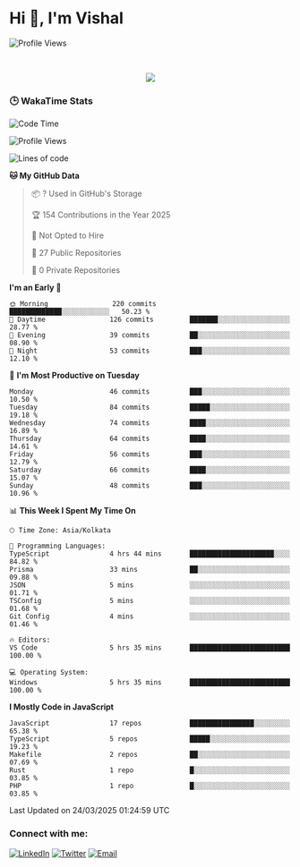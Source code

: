 # Hi 👋, I'm Vishal

  
 <!--<img src="https://komarev.com/ghpvc/?username=swarajbachu&label=Profile%20Views&color=0e75b6&style=flat" align='right' alt="swarajbachu" />-->
![Profile Views](http://img.shields.io/badge/Profile%20Views-117-blue)


<br/>


<p align="center">
  <a href="https://github.com/iVishalCode/readme-typing-svg"><img src="https://readme-typing-svg.herokuapp.com?lines=Computer+Science+Student;Full+Stack+Web+Developer;Freelancer;WEB3%20%20Enthusiastic;Always%20learning%20new%20things&center=true&width=380&height=45"></a>
</p>


### 🕒 WakaTime Stats
<!--START_SECTION:waka-->
![Code Time](http://img.shields.io/badge/Code%20Time-30%20hrs%204%20mins-blue)

![Profile Views](http://img.shields.io/badge/Profile%20Views-0-blue)

![Lines of code](https://img.shields.io/badge/From%20Hello%20World%20I%27ve%20Written-2.9%20million%20lines%20of%20code-blue)

**🐱 My GitHub Data** 

> 📦 ? Used in GitHub's Storage 
 > 
> 🏆 154 Contributions in the Year 2025
 > 
> 🚫 Not Opted to Hire
 > 
> 📜 27 Public Repositories 
 > 
> 🔑 0 Private Repositories 
 > 
**I'm an Early 🐤** 

```text
🌞 Morning                220 commits         █████████████░░░░░░░░░░░░   50.23 % 
🌆 Daytime                126 commits         ███████░░░░░░░░░░░░░░░░░░   28.77 % 
🌃 Evening                39 commits          ██░░░░░░░░░░░░░░░░░░░░░░░   08.90 % 
🌙 Night                  53 commits          ███░░░░░░░░░░░░░░░░░░░░░░   12.10 % 
```
📅 **I'm Most Productive on Tuesday** 

```text
Monday                   46 commits          ███░░░░░░░░░░░░░░░░░░░░░░   10.50 % 
Tuesday                  84 commits          █████░░░░░░░░░░░░░░░░░░░░   19.18 % 
Wednesday                74 commits          ████░░░░░░░░░░░░░░░░░░░░░   16.89 % 
Thursday                 64 commits          ████░░░░░░░░░░░░░░░░░░░░░   14.61 % 
Friday                   56 commits          ███░░░░░░░░░░░░░░░░░░░░░░   12.79 % 
Saturday                 66 commits          ████░░░░░░░░░░░░░░░░░░░░░   15.07 % 
Sunday                   48 commits          ███░░░░░░░░░░░░░░░░░░░░░░   10.96 % 
```


📊 **This Week I Spent My Time On** 

```text
🕑︎ Time Zone: Asia/Kolkata

💬 Programming Languages: 
TypeScript               4 hrs 44 mins       █████████████████████░░░░   84.82 % 
Prisma                   33 mins             ██░░░░░░░░░░░░░░░░░░░░░░░   09.88 % 
JSON                     5 mins              ░░░░░░░░░░░░░░░░░░░░░░░░░   01.71 % 
TSConfig                 5 mins              ░░░░░░░░░░░░░░░░░░░░░░░░░   01.68 % 
Git Config               4 mins              ░░░░░░░░░░░░░░░░░░░░░░░░░   01.46 % 

🔥 Editors: 
VS Code                  5 hrs 35 mins       █████████████████████████   100.00 % 

💻 Operating System: 
Windows                  5 hrs 35 mins       █████████████████████████   100.00 % 
```

**I Mostly Code in JavaScript** 

```text
JavaScript               17 repos            ████████████████░░░░░░░░░   65.38 % 
TypeScript               5 repos             █████░░░░░░░░░░░░░░░░░░░░   19.23 % 
Makefile                 2 repos             ██░░░░░░░░░░░░░░░░░░░░░░░   07.69 % 
Rust                     1 repo              █░░░░░░░░░░░░░░░░░░░░░░░░   03.85 % 
PHP                      1 repo              █░░░░░░░░░░░░░░░░░░░░░░░░   03.85 % 
```




 Last Updated on 24/03/2025 01:24:59 UTC
<!--END_SECTION:waka-->


### Connect with me:

[![LinkedIn](https://img.shields.io/badge/LinkedIn-0A66C2?style=for-the-badge&logo=linkedin&logoColor=white)](https://linkedin.com/in/vishal-kumar-779054260)
[![Twitter](https://img.shields.io/badge/Twitter-1DA1F2?style=for-the-badge&logo=twitter&logoColor=white)](https://twitter.com/iVishalCode)
[![Email](https://img.shields.io/badge/Email-D14836?style=for-the-badge&logo=gmail&logoColor=white)](mailto:ilearnvk@gmail.com)
